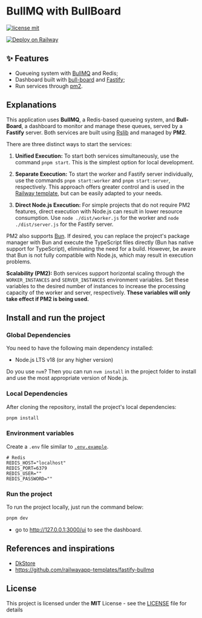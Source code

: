 # BullMQ with BullBoard

[![license mit](https://img.shields.io/badge/licence-MIT-6C47FF)](./LICENSE)

[![Deploy on Railway](https://railway.com/button.svg)](https://railway.com/template/0s3-xR?referralCode=7y-eBI)

## ✨ Features

- Queueing system with [BullMQ](https://docs.bullmq.io/) and Redis;
- Dashboard built with [bull-board](https://github.com/felixmosh/bull-board) and [Fastify](https://fastify.dev/);
- Run services through [pm2](https://pm2.keymetrics.io/).

## Explanations

This application uses **BullMQ**, a Redis-based queueing system, and **Bull-Board**, a dashboard to monitor and manage these queues, served by a **Fastify** server. Both services are built using [Rslib](https://lib.rsbuild.dev/) and managed by **PM2**.

There are three distinct ways to start the services:

1. **Unified Execution:** To start both services simultaneously, use the command `pnpm start`. This is the simplest option for local development.

2. **Separate Execution:** To start the worker and Fastify server individually, use the commands `pnpm start:worker` and `pnpm start:server`, respectively. This approach offers greater control and is used in the [Railway template](https://railway.com/template/0s3-xR?referralCode=7y-eBI), but can be easily adapted to your needs.

3. **Direct Node.js Execution:** For simple projects that do not require PM2 features, direct execution with Node.js can result in lower resource consumption. Use `node ./dist/worker.js` for the worker and `node ./dist/server.js` for the Fastify server.

PM2 also supports [Bun](https://bun.sh/). If desired, you can replace the project's package manager with Bun and execute the TypeScript files directly (Bun has native support for TypeScript), eliminating the need for a build. However, be aware that Bun is not fully compatible with Node.js, which may result in execution problems.

**Scalability (PM2):** Both services support horizontal scaling through the `WORKER_INSTANCES` and `SERVER_INSTANCES` environment variables. Set these variables to the desired number of instances to increase the processing capacity of the worker and server, respectively. **These variables will only take effect if PM2 is being used.**

## Install and run the project

### Global Dependencies

You need to have the following main dependency installed:

- Node.js LTS v18 (or any higher version)

Do you use `nvm`? Then you can run `nvm install` in the project folder to install and use the most appropriate version of Node.js.

### Local Dependencies

After cloning the repository, install the project's local dependencies:

```bash
pnpm install
```

### Environment variables

Create a `.env` file similar to [`.env.example`](./.env.example).

```env
# Redis
REDIS_HOST="localhost"
REDIS_PORT=6379
REDIS_USER=""
REDIS_PASSWORD=""
```

### Run the project

To run the project locally, just run the command below:

```bash
pnpm dev
```

- go to <http://127.0.0.1:3000/ui> to see the dashboard.

## References and inspirations

- [DkStore](https://github.com/dkshs/dkstore)
- <https://github.com/railwayapp-templates/fastify-bullmq>

## License

This project is licensed under the **MIT** License - see the [LICENSE](./LICENSE) file for details
